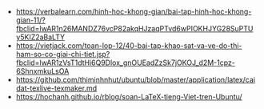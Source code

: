 - https://verbalearn.com/hinh-hoc-khong-gian/bai-tap-hinh-hoc-khong-gian-11/?fbclid=IwAR1n26MANDZ76vcP82akqHJzaqPTvd6wPIOKHJYG28SuPTUy5KIZ2aBaLTY
- https://vietjack.com/toan-lop-12/40-bai-tap-khao-sat-va-ve-do-thi-ham-so-co-giai-chi-tiet.jsp?fbclid=IwAR1zVsT1dtHi6Q9Dlox_gnOUEadZzSk7jOKOJ_d2M-1cpz-6ShnxmkuLsOA
- https://github.com/thiminhnhut/ubuntu/blob/master/application/latex/caidat-texlive-texmaker.md
- https://hochanh.github.io/rblog/soan-LaTeX-tieng-Viet-tren-Ubuntu/
